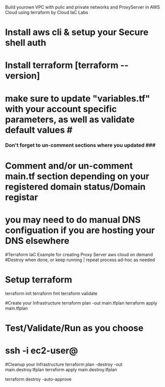 
Build yourown VPC with pulic and private networks and ProxyServer in AWS Cloud using terraform by Cloud IaC Labs <br/>


# Install aws cli & setup your Secure shell auth <br/>
# Install terraform [terraform --version] <br/>


# make sure to update "variables.tf" with your account specific parameters, as well as validate default values # <br/>
### Don't forget to un-comment sections where you updated ### <br/>


# Comment and/or un-comment main.tf section depending on your registered domain status/Domain registar #
# you may need to do manual DNS configuation if  you are hosting your DNS elsewhere #


#Terraform IaC Example for creating Proxy Server aws cloud on demand
#Destroy when done, or keep running | repeat process ad-hoc as needed



# Setup terraform
terraform init
terraform fmt
terraform validate


#Create your Infrastructure
terraform plan -out main.tfplan
terraform apply main.tfplan


# Test/Validate/Run as you choose
# ssh -i <Key> ec2-user@<IP>


#Cleanup your Infrastructure
terraform plan -destroy -out main.destroy.tfplan
terraform apply main.destroy.tfplan


terraform destroy -auto-approve
